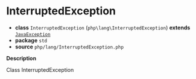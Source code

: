 # InterruptedException

- **class** `InterruptedException` (`php\lang\InterruptedException`) **extends** [`JavaException`](https://github.com/jphp-compiler/jphp/blob/master/jphp-runtime/api-docs/classes/php/lang/JavaException.md)
- **package** `std`
- **source** `php/lang/InterruptedException.php`

**Description**

Class InterruptedException